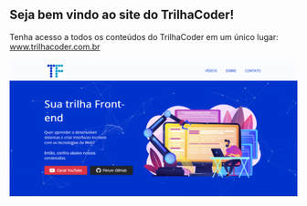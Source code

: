 ## Seja bem vindo ao site do TrilhaCoder!

Tenha acesso a todos os conteúdos do TrilhaCoder em um único lugar: www.trilhacoder.com.br

[![TrilhaCoder](assets/print.png)](https://trilhacoder.com.br)
